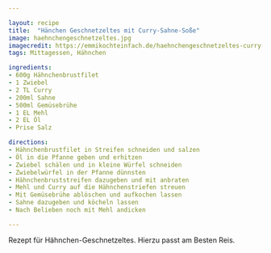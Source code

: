 ```yaml
---

layout: recipe
title:  "Hänchen Geschnetzeltes mit Curry-Sahne-Soße"
image: haehnchengeschnetzeltes.jpg
imagecredit: https://emmikochteinfach.de/haehnchengeschnetzeltes-curry-sahne-sosse/#wprm-recipe-container-435
tags: Mittagessen, Hähnchen

ingredients:
- 600g Hähnchenbrustfilet
- 1 Zwiebel
- 2 TL Curry
- 200ml Sahne
- 500ml Gemüsebrühe
- 1 EL Mehl
- 2 EL Öl
- Prise Salz

directions:
- Hähnchenbrustfilet in Streifen schneiden und salzen
- Öl in die Pfanne geben und erhitzen
- Zwiebel schälen und in kleine Würfel schneiden
- Zwiebelwürfel in der Pfanne dünnsten
- Hähnchenbruststreifen dazugeben und mit anbraten
- Mehl und Curry auf die Hähnchenstriefen streuen
- Mit Gemüsebrühe ablöschen und aufkochen lassen
- Sahne dazugeben und köcheln lassen
- Nach Belieben noch mit Mehl andicken

---
```


Rezept für Hähnchen-Geschnetzeltes. Hierzu passt am Besten Reis.